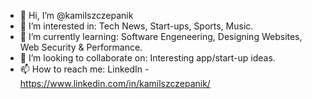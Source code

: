 - 👋 Hi, I’m @kamilszczepanik
- 👀 I’m interested in:
      Tech News, Start-ups, Sports, Music.
- 🌱 I’m currently learning:
      Software Engeneering, Designing Websites, Web Security & Performance.
- 💞️ I’m looking to collaborate on:
      Interesting app/start-up ideas.
- 📫 How to reach me:
      LinkedIn - https://www.linkedin.com/in/kamilszczepanik/

